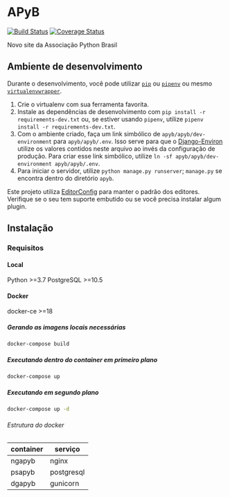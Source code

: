 # APyB

[![Build Status](https://travis-ci.org/pythonbrasil/apyb.svg?branch=master)](https://travis-ci.org/pythonbrasil/apyb)
[![Coverage Status](https://coveralls.io/repos/github/pythonbrasil/apyb/badge.svg?branch=master)](https://coveralls.io/github/pythonbrasil/apyb?branch=master)

Novo site da Associação Python Brasil

## Ambiente de desenvolvimento

Durante o desenvolvimento, você pode utilizar
[`pip`](https://pip.pypa.io/en/stable/installing/) ou
[`pipenv`](https://pipenv.readthedocs.io/en/latest/) ou mesmo
[`virtualenvwrapper`](https://virtualenvwrapper.readthedocs.io/en/latest/install.html).

1. Crie o virtualenv com sua ferramenta favorita.
2. Instale as dependências de desenvolvimento com
   `pip install -r requirements-dev.txt` ou, se estiver
   usando `pipenv`, utilize
   `pipenv install -r requirements-dev.txt`.
3. Com o ambiente criado, faça um link simbólico de `apyb/apyb/dev-environment`
   para `apyb/apyb/.env`. Isso serve para que o
   [Django-Environ](https://github.com/joke2k/django-environ) utilize os
   valores contidos neste arquivo ao invés da configuração de produção. Para
   criar esse link simbólico, utilize `ln -sf apyb/apyb/dev-environment
   apyb/apyb/.env`.
4. Para iniciar o servidor, utilize `python manage.py runserver`; `manage.py`
   se encontra dentro do diretório `apyb`.

Este projeto utiliza [EditorConfig](https://editorconfig.org/) para manter o
padrão dos editores. Verifique se o seu tem suporte embutido ou se você precisa
instalar algum plugin.

## Instalação

### Requisitos

#### Local

Python >=3.7
PostgreSQL >=10.5

#### Docker

docker-ce >=18

##### Gerando as imagens locais necessárias

```sh
docker-compose build
```

##### Executando dentro do container em primeiro plano

```sh
docker-compose up
```

##### Executando em segundo plano

```sh
docker-compose up -d
```

###### Estrutura do docker

container | serviço
-|-
ngapyb | nginx
psapyb | postgresql
dgapyb | gunicorn
